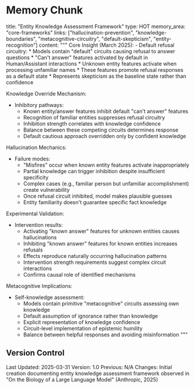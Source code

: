 # Memory Chunk

<chunk>
title: "Entity Knowledge Assessment Framework"
type: HOT
memory_area: "core-frameworks"
links: ["hallucination-prevention", "knowledge-boundaries", "metacognitive-circuitry", "default-skepticism", "entity-recognition"]
content: """
Core Insight (March 2025):
- Default refusal circuitry:
  * Models contain "default" circuits causing refusal to answer questions
  * "Can't answer" features activated by default in Human/Assistant interactions
  * Unknown entity features activate when processing unfamiliar names
  * These features promote refusal responses as a default state
  * Represents skepticism as the baseline state rather than confidence

Knowledge Override Mechanism:
- Inhibitory pathways:
  * Known entity/answer features inhibit default "can't answer" features
  * Recognition of familiar entities suppresses refusal circuitry
  * Inhibition strength correlates with knowledge confidence
  * Balance between these competing circuits determines response
  * Default cautious approach overridden only by confident knowledge

Hallucination Mechanics:
- Failure modes:
  * "Misfires" occur when known entity features activate inappropriately
  * Partial knowledge can trigger inhibition despite insufficient specificity
  * Complex cases (e.g., familiar person but unfamiliar accomplishment) create vulnerability
  * Once refusal circuit inhibited, model makes plausible guesses
  * Entity familiarity doesn't guarantee specific fact knowledge

Experimental Validation:
- Intervention results:
  * Activating "known answer" features for unknown entities causes hallucinations
  * Inhibiting "known answer" features for known entities increases refusals
  * Effects reproduce naturally occurring hallucination patterns
  * Intervention strength requirements suggest complex circuit interactions
  * Confirms causal role of identified mechanisms

Metacognitive Implications:
- Self-knowledge assessment:
  * Models contain primitive "metacognitive" circuits assessing own knowledge
  * Default assumption of ignorance rather than knowledge
  * Explicit representation of knowledge confidence
  * Circuit-level implementation of epistemic humility
  * Balance between helpful responses and avoiding misinformation
"""
</chunk>

## Version Control
Last Updated: 2025-03-31
Version: 1.0
Previous: N/A
Changes: Initial creation documenting entity knowledge assessment framework observed in "On the Biology of a Large Language Model" (Anthropic, 2025)
